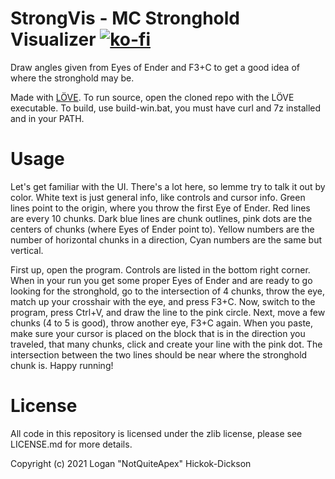 # StrongVis - MC Stronghold Visualizer [![ko-fi](https://ko-fi.com/img/githubbutton_sm.svg)](https://ko-fi.com/notquiteapex)
Draw angles given from Eyes of Ender and F3+C to get a good idea of where the stronghold may be.

Made with [LÖVE](https://love2d.org/). To run source, open the cloned repo with the LÖVE executable. To build, use build-win.bat, you must have curl and 7z installed and in your PATH.

# Usage
Let's get familiar with the UI. There's a lot here, so lemme try to talk it out by color. White text is just general info, like controls and cursor info. Green lines point to the origin, where you throw the first Eye of Ender. Red lines are every 10 chunks. Dark blue lines are chunk outlines, pink dots are the centers of chunks (where Eyes of Ender point to). Yellow numbers are the number of horizontal chunks in a direction, Cyan numbers are the same but vertical.

First up, open the program. Controls are listed in the bottom right corner. When in your run you get some proper Eyes of Ender and are ready to go looking for the stronghold, go to the intersection of 4 chunks, throw the eye, match up your crosshair with the eye, and press F3+C. Now, switch to the program, press Ctrl+V, and draw the line to the pink circle. Next, move a few chunks (4 to 5 is good), throw another eye, F3+C again. When you paste, make sure your cursor is placed on the block that is in the direction you traveled, that many chunks, click and create your line with the pink dot. The intersection between the two lines should be near where the stronghold chunk is. Happy running!

# License
All code in this repository is licensed under the zlib license, please see LICENSE.md for more details.

Copyright (c) 2021 Logan "NotQuiteApex" Hickok-Dickson
